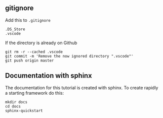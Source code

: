 gitignore
---------

Add this to ``.gitignore``

    .DS_Store
    .vscode

If the directory is already on Github

    git rm -r --cached .vscode
    git commit -m 'Remove the now ignored directory ".vscode"'
    git push origin master

Documentation with sphinx
-------------------------

The documentation for this tutorial is created with sphinx. To create rapidly a starting framework do this:

    mkdir docs
    cd docs
    sphinx-quickstart